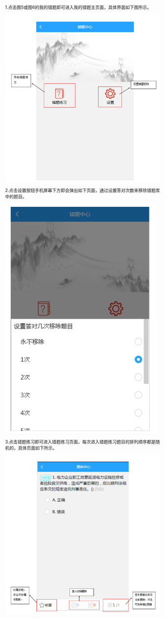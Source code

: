 1.点击图5或图6的我的错题即可进入我的错题主页面，具体界面如下图所示。

![](/assets/179.png)

2.点击设置按钮手机屏幕下方即会弹出如下页面，通过设置答对次数来移除错题库中的题目。

![](/assets/180.png)

3.点击错题练习即可进入错题练习页面，每次进入错题练习题目的排列顺序都是随机的，具体页面如下所示。

![](/assets/181.png)



